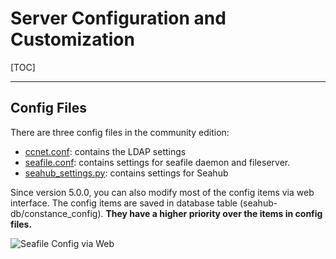 # Server Configuration and Customization

[TOC]

---

## Config Files

There are three config files in the community edition:

- [ccnet.conf](ccnet-conf.md): contains the LDAP settings
- [seafile.conf](seafile-conf.md): contains settings for seafile daemon and fileserver.
- [seahub_settings.py](seahub_settings_py.md): contains settings for Seahub


Since version 5.0.0, you can also modify most of the config items via web interface. The config items are saved in database table (seahub-db/constance_config). 
**They have a higher priority over the items in config files.**

![Seafile Config via Web](../images/seafile-server-config.png)
